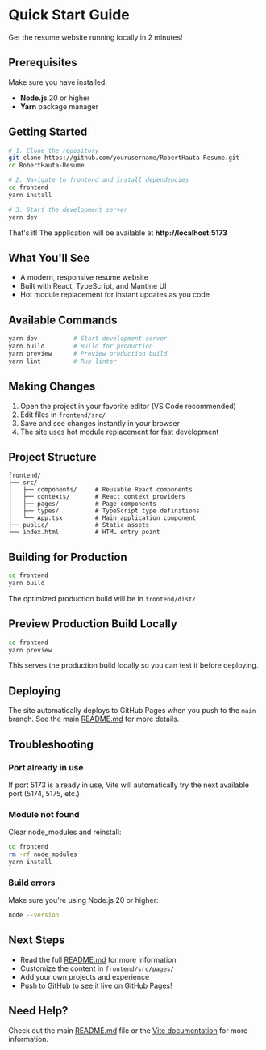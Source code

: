 # Quick Start Guide

Get the resume website running locally in 2 minutes!

## Prerequisites

Make sure you have installed:
- **Node.js** 20 or higher
- **Yarn** package manager

## Getting Started

```bash
# 1. Clone the repository
git clone https://github.com/yourusername/RobertHauta-Resume.git
cd RobertHauta-Resume

# 2. Navigate to frontend and install dependencies
cd frontend
yarn install

# 3. Start the development server
yarn dev
```

That's it! The application will be available at **http://localhost:5173**

## What You'll See

- A modern, responsive resume website
- Built with React, TypeScript, and Mantine UI
- Hot module replacement for instant updates as you code

## Available Commands

```bash
yarn dev          # Start development server
yarn build        # Build for production
yarn preview      # Preview production build
yarn lint         # Run linter
```

## Making Changes

1. Open the project in your favorite editor (VS Code recommended)
2. Edit files in `frontend/src/`
3. Save and see changes instantly in your browser
4. The site uses hot module replacement for fast development

## Project Structure

```
frontend/
├── src/
│   ├── components/     # Reusable React components
│   ├── contexts/       # React context providers
│   ├── pages/          # Page components
│   ├── types/          # TypeScript type definitions
│   └── App.tsx         # Main application component
├── public/             # Static assets
└── index.html          # HTML entry point
```

## Building for Production

```bash
cd frontend
yarn build
```

The optimized production build will be in `frontend/dist/`

## Preview Production Build Locally

```bash
cd frontend
yarn preview
```

This serves the production build locally so you can test it before deploying.

## Deploying

The site automatically deploys to GitHub Pages when you push to the `main` branch. See the main [README.md](README.md) for more details.

## Troubleshooting

### Port already in use

If port 5173 is already in use, Vite will automatically try the next available port (5174, 5175, etc.)

### Module not found

Clear node_modules and reinstall:
```bash
cd frontend
rm -rf node_modules
yarn install
```

### Build errors

Make sure you're using Node.js 20 or higher:
```bash
node --version
```

## Next Steps

- Read the full [README.md](README.md) for more information
- Customize the content in `frontend/src/pages/`
- Add your own projects and experience
- Push to GitHub to see it live on GitHub Pages!

## Need Help?

Check out the main [README.md](README.md) file or the [Vite documentation](https://vitejs.dev/) for more information.
